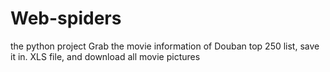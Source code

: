 # Web-spiders
the python project
Grab the movie information of Douban top 250 list, save it in. XLS file, and download all movie pictures
